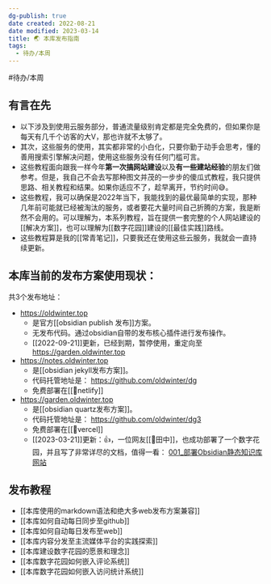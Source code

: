 ```yaml
---
dg-publish: true
date created: 2022-08-21
date modified: 2023-03-14
title: 🌏 本库发布指南
tags:
  - 待办/本周
---
```


#待办/本周

## 有言在先

- 以下涉及到使用云服务部分，普通流量级别肯定都是完全免费的，但如果你是每天有几千个访客的大V，那也许就不太够了。
- 其次，这些服务的使用，其实都非常的小白化，只要你勤于动手会思考，懂的善用搜索引擎解决问题，使用这些服务没有任何门槛可言。
- 这些教程面向跟我一样今年**第一次搞网站建设**以及**有一些建站经验**的朋友们做参考。但是，我自己不会去写那种图文并茂的一步步的傻瓜式教程，我只提供思路、相关教程和结果。如果你适应不了，趁早离开，节约时间😅。
- 这些教程，我可以确保是2022年当下，我能找到的最优最简单的实现，那种几年前可能就已经被淘汰的服务，或者要花大量时间自己折腾的方案，我是断然不会用的。可以理解为，本系列教程，旨在提供一套完整的个人网站建设的[[解决方案]]，也可以理解为[[数字花园]]建设的[[最佳实践]]路线。
- 这些教程算是我的[[常青笔记]]，只要我还在使用这些云服务，我就会一直持续更新。

## 本库当前的发布方案使用现状：

共3个发布地址：

- https://oldwinter.top
	- 是官方[[obsidian publish 发布]]方案。
	- 无发布代码。通过obsidian自带的发布核心插件进行发布操作。
	- [[2022-09-21]]更新，已经到期，暂停使用，重定向至 https://garden.oldwinter.top
- https://notes.oldwinter.top
	- 是[[obsidian jekyll发布方案]]。
	- 代码托管地址是： https://github.com/oldwinter/dg
	- 免费部署在[[🔗netlify]]
- https://garden.oldwinter.top
	- 是[[obsidian quartz发布方案]]。
	- 代码托管地址是： https://github.com/oldwinter/dg3
	- 免费部署在[[🔗vercel]]
	- [[2023-03-21]]更新：👍，一位网友[[🧑田中]]，也成功部署了一个数字花园，并且写了非常详尽的文档，值得一看： [001\_部署Obsidian静态知识库网站](https://ob.tianzhongs.ml/001_部署Obsidian静态知识库网站)

## 发布教程

- [[本库使用的markdown语法和绝大多web发布方案兼容]]
- [[本库如何自动每日同步至github]]
- [[本库如何自动每日发布至web]]
- [[本库内容分发至主流媒体平台的实践探索]]
- [[本库建设数字花园的愿景和理念]]
- [[本库数字花园如何嵌入评论系统]]
- [[本库数字花园如何嵌入访问统计系统]]
